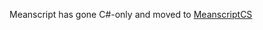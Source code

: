 
Meanscript has gone C#-only and moved to <a href=https://github.com/Meanwhale/MeanscriptCS>MeanscriptCS</a>
